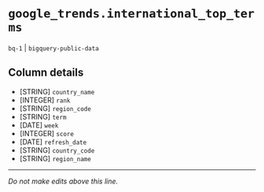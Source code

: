 # `google_trends.international_top_terms`
`bq-1` | `bigquery-public-data`

## Column details
* [STRING]    `country_name`
* [INTEGER]   `rank`
* [STRING]    `region_code`
* [STRING]    `term`
* [DATE]      `week`
* [INTEGER]   `score`
* [DATE]      `refresh_date`
* [STRING]    `country_code`
* [STRING]    `region_name`

-------------------------------------------------------------------------------
*Do not make edits above this line.*
